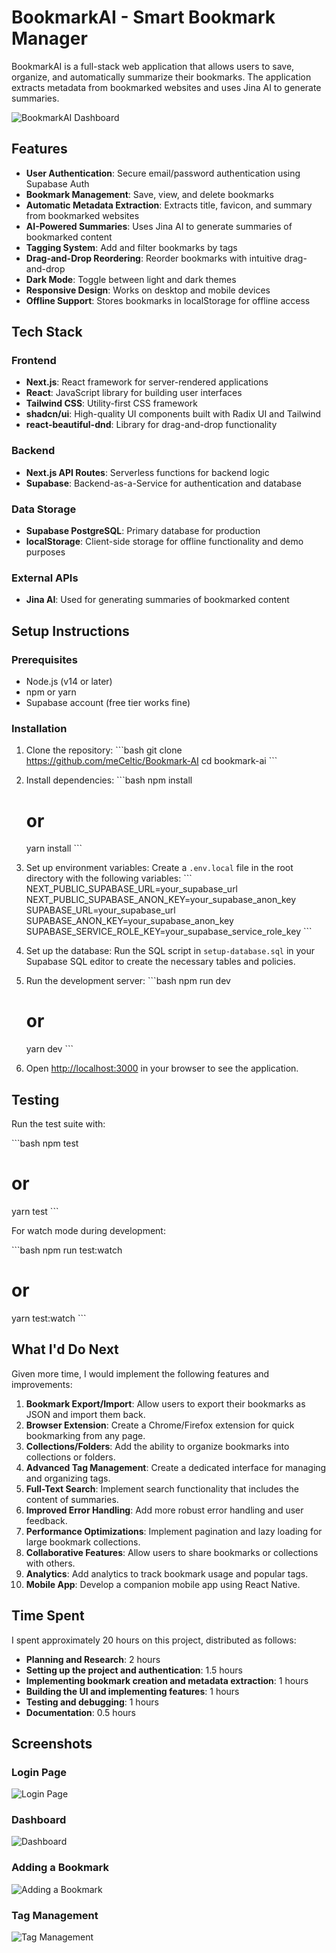 # BookmarkAI - Smart Bookmark Manager

BookmarkAI is a full-stack web application that allows users to save, organize, and automatically summarize their bookmarks. The application extracts metadata from bookmarked websites and uses Jina AI to generate summaries.

![BookmarkAI Dashboard](public/screenshots/bookmark-app-ai-dashboard.png)

## Features

- **User Authentication**: Secure email/password authentication using Supabase Auth
- **Bookmark Management**: Save, view, and delete bookmarks
- **Automatic Metadata Extraction**: Extracts title, favicon, and summary from bookmarked websites
- **AI-Powered Summaries**: Uses Jina AI to generate summaries of bookmarked content
- **Tagging System**: Add and filter bookmarks by tags
- **Drag-and-Drop Reordering**: Reorder bookmarks with intuitive drag-and-drop
- **Dark Mode**: Toggle between light and dark themes
- **Responsive Design**: Works on desktop and mobile devices
- **Offline Support**: Stores bookmarks in localStorage for offline access

## Tech Stack

### Frontend
- **Next.js**: React framework for server-rendered applications
- **React**: JavaScript library for building user interfaces
- **Tailwind CSS**: Utility-first CSS framework
- **shadcn/ui**: High-quality UI components built with Radix UI and Tailwind
- **react-beautiful-dnd**: Library for drag-and-drop functionality

### Backend
- **Next.js API Routes**: Serverless functions for backend logic
- **Supabase**: Backend-as-a-Service for authentication and database

### Data Storage
- **Supabase PostgreSQL**: Primary database for production
- **localStorage**: Client-side storage for offline functionality and demo purposes

### External APIs
- **Jina AI**: Used for generating summaries of bookmarked content

## Setup Instructions

### Prerequisites
- Node.js (v14 or later)
- npm or yarn
- Supabase account (free tier works fine)

### Installation

1. Clone the repository:
   \`\`\`bash
   git clone https://github.com/meCeltic/Bookmark-AI
   cd bookmark-ai
   \`\`\`

2. Install dependencies:
   \`\`\`bash
   npm install
   # or
   yarn install
   \`\`\`

3. Set up environment variables:
   Create a `.env.local` file in the root directory with the following variables:
   \`\`\`
   NEXT_PUBLIC_SUPABASE_URL=your_supabase_url
   NEXT_PUBLIC_SUPABASE_ANON_KEY=your_supabase_anon_key
   SUPABASE_URL=your_supabase_url
   SUPABASE_ANON_KEY=your_supabase_anon_key
   SUPABASE_SERVICE_ROLE_KEY=your_supabase_service_role_key
   \`\`\`

4. Set up the database:
   Run the SQL script in `setup-database.sql` in your Supabase SQL editor to create the necessary tables and policies.

5. Run the development server:
   \`\`\`bash
   npm run dev
   # or
   yarn dev
   \`\`\`

6. Open [http://localhost:3000](http://localhost:3000) in your browser to see the application.

## Testing

Run the test suite with:

\`\`\`bash
npm test
# or
yarn test
\`\`\`

For watch mode during development:

\`\`\`bash
npm run test:watch
# or
yarn test:watch
\`\`\`

## What I'd Do Next

Given more time, I would implement the following features and improvements:

1. **Bookmark Export/Import**: Allow users to export their bookmarks as JSON and import them back.
2. **Browser Extension**: Create a Chrome/Firefox extension for quick bookmarking from any page.
3. **Collections/Folders**: Add the ability to organize bookmarks into collections or folders.
4. **Advanced Tag Management**: Create a dedicated interface for managing and organizing tags.
5. **Full-Text Search**: Implement search functionality that includes the content of summaries.
6. **Improved Error Handling**: Add more robust error handling and user feedback.
7. **Performance Optimizations**: Implement pagination and lazy loading for large bookmark collections.
8. **Collaborative Features**: Allow users to share bookmarks or collections with others.
9. **Analytics**: Add analytics to track bookmark usage and popular tags.
10. **Mobile App**: Develop a companion mobile app using React Native.

## Time Spent

I spent approximately 20 hours on this project, distributed as follows:

- **Planning and Research**: 2 hours
- **Setting up the project and authentication**: 1.5 hours
- **Implementing bookmark creation and metadata extraction**: 1 hours
- **Building the UI and implementing features**: 1 hours
- **Testing and debugging**: 1 hours
- **Documentation**: 0.5 hours

## Screenshots

### Login Page
![Login Page](public/screenshots/login.png)

### Dashboard
![Dashboard](public/screenshots/dashboard.png)

### Adding a Bookmark
![Adding a Bookmark](public/screenshots/add-bookmark.png)

### Tag Management
![Tag Management](public/screenshots/tag-management.png)

<!-- ## 3. Let's create a screenshots directory and add instructions for visual documentation: -->
